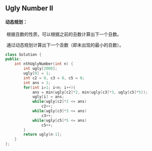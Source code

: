 ## Ugly Number II

#### 动态规划：

​		根据丑数的性质，可以根据之前的丑数计算出下一个丑数。

​		通过动态规划计算出下一个丑数（即未出现的最小的丑数）。

```c++
class Solution {
public:
    int nthUglyNumber(int n) {
        int ugly[2000];
        ugly[0] = 1;
        int c2 = 0, c3 = 0, c5 = 0;
        int ans = 1;
        for(int i=1; i<n; i++){
            ans = min(ugly[c2]*2, min(ugly[c3]*3, ugly[c5]*5));
            ugly[i] = ans;
            while(ugly[c2]*2 <= ans)
                c2++;
            while(ugly[c3]*3 <= ans)
                c3++;
            while(ugly[c5]*5 <= ans)
                c5++;
        }
        return ugly[n-1];
    }
};
```

